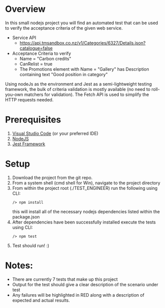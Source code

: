 # Overview

In this small nodejs project you will find an automated test that can be used 
to verify the acceptance criteria of the given web service.

- Service API
  - https://api.tmsandbox.co.nz/v1/Categories/6327/Details.json?catalogue=false
- Acceptance Criteria to verify
  - Name = "Carbon credits"
  - CanRelist = true
  - The Promotions element with Name = "Gallery" has Description containing text "Good position in category"

Using nodeJs as the environment and Jest as a semi-lightweight testing framework, the bulk of criteria validation is mostly available (no need to roll-you-own matchers for validation).  The Fetch API is used
to simplify the HTTP requests needed. 



# Prerequisites

1. [Visual Studio Code](https://code.visualstudio.com/) (or your preferred IDE)
2. [NodeJS](https://nodejs.org/en/)
3. [Jest Framework](https://jestjs.io/)



# Setup

1. Download the project from the git repo.
2. From a system shell (cmd shell for Win), navigate to the project directory
3. From within the project root (./TEST_ENGINEER) run the following using CLI:
     ```
     /> npm install
     ```
     this will install all of the necessary nodejs dependencies listed
     within the package.json
4. After dependencies have been successfully installed execute the tests using CLI:
    ```
    /> npm test
    ```
5. Test should run! :)

# Notes:

- There are currently 7 tests that make up this project
- Output for the test should give a clear description of the scenario under test
- Any failures will be highlighted in RED along with a description of expected and actual results.
